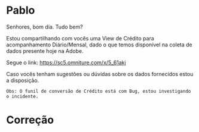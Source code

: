 # Pablo

Senhores, bom dia.  Tudo bem?

Estou compartilhando com vocês uma View de Crédito para acompanhamento Diário/Mensal, dado o que temos disponível na coleta de dados presente hoje na Adobe.

Segue o link:
https://sc5.omniture.com/x/5_61akj



Caso vocês tenham sugestões ou dúvidas sobre os dados fornecidos estou a disposição.

	Obs: O funil de conversão de Crédito está com Bug, estou investigando o incidente.




# Correção


